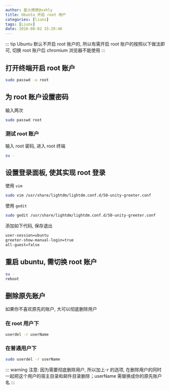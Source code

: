 ```yaml
---
author: 星火燎原@vxhly
title: Ubuntu 开启 root 用户
categories: [liunx]
tags: [Liunx]
date: 2016-08-02 15:29:46
---
```


::: tip
Ubuntu 默认不开启 root 账户的, 所以有需开启 root 账户的按照以下做法即可, 切换 root 账户后 chromium 浏览器不能使用 
:::
<!-- more -->

## 打开终端开启 root 账户

``` bash
sudo passwd -u root
```

## 为 root 账户设置密码

输入两次

``` bash
sudo passwd root
```

### 测试 root 账户

输入 root 密码, 进入 root 终端

``` bash
su -
```

## 设置登录面板, 使其实现 root 登录

使用 `vim` 

``` bash
sudo vim /usr/share/lightdm/lightdm.conf.d/50-unity-greeter.conf
```

使用 `gedit` 

``` bash
sudo gedit /usr/share/lightdm/lightdm.conf.d/50-unity-greeter.conf
```

添加如下代码, 保存退出

``` bash
user-session=ubuntu
greeter-show-manual-login=true
all-guest=false
```

## 重启 ubuntu, 需切换 root 账户

``` bash
su -
reboot
```

## 删除原先账户

如果你不喜欢原先的账户, 大可以彻底删除用户

### 在 root 用户下

``` bash
userdel -r userName
```

### 在普通用户下

``` bash
sudo userdel -r userName
```

::: warning
注意: 因为需要彻底删除用户, 所以加上-r 的选项, 在删除用户的同时一起把这个用户的宿主目录和邮件目录删除；userName 需替换成你的原先账户名
:::


